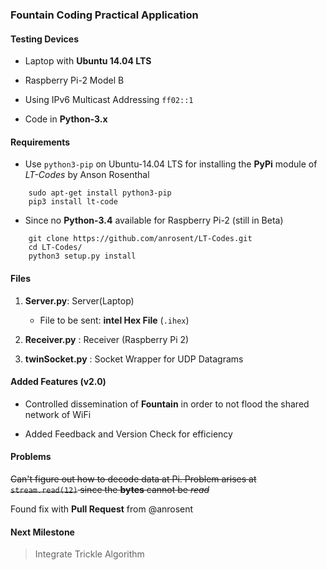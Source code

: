 ### Fountain Coding Practical Application

#### Testing Devices

* Laptop with __Ubuntu 14.04 LTS__

* Raspberry Pi-2 Model B

* Using IPv6 Multicast Addressing `ff02::1`

* Code in __Python-3.x__

#### Requirements

* Use `python3-pip` on Ubuntu-14.04 LTS for installing the __PyPi__ module of *LT-Codes* by Anson Rosenthal
```
    sudo apt-get install python3-pip
    pip3 install lt-code
```
* Since no __Python-3.4__ available for Raspberry Pi-2 (still in Beta)
```
	git clone https://github.com/anrosent/LT-Codes.git
	cd LT-Codes/
	python3 setup.py install
```
#### Files

1. __Server.py__: Server(Laptop)

    * File to be sent: __intel Hex File__ (`.ihex`)

2. __Receiver.py__ : Receiver (Raspberry Pi 2)

3. __twinSocket.py__ : Socket Wrapper for UDP Datagrams


#### Added Features (v2.0)

* Controlled dissemination of __Fountain__ in order to not flood the shared network of WiFi

* Added Feedback and Version Check for efficiency 


#### Problems

~~Can't figure out how to decode data at Pi. Problem arises at `stream.read(12)` since the __bytes__ cannot be *read*~~

Found fix with __Pull Request__ from @anrosent

#### Next Milestone

> Integrate Trickle Algorithm
